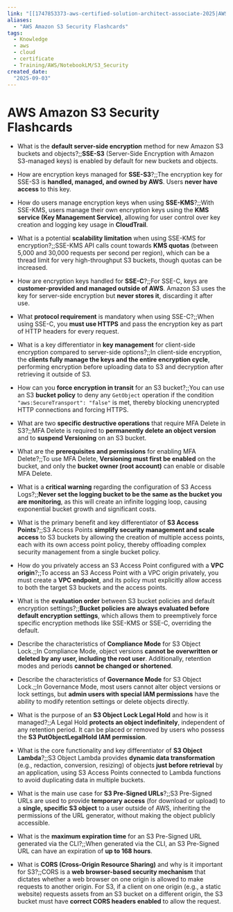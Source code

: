 ```yaml
---
link: "[[1747853373-aws-certified-solution-architect-associate-2025|AWS Certified Solution Architect Associate 2025]]"
aliases: 
  - "AWS Amazon S3 Security Flashcards"
tags:
  - Knowledge
  - aws
  - cloud
  - certificate
  - Training/AWS/NotebookLM/S3_Security
created_date:
  "2025-09-03"
---
```

# AWS Amazon S3 Security Flashcards
- What is the **default server-side encryption** method for new Amazon S3 buckets and objects?;;**SSE-S3** (Server-Side Encryption with Amazon S3-managed keys) is enabled by default for new buckets and objects.
<!--SR:!2025-11-07,46,290-->
- How are encryption keys managed for **SSE-S3**?;;The encryption key for SSE-S3 is **handled, managed, and owned by AWS**. Users **never have access** to this key.
<!--SR:!2025-11-29,65,310-->
- How do users manage encryption keys when using **SSE-KMS**?;;With SSE-KMS, users manage their own encryption keys using the **KMS service (Key Management Service)**, allowing for user control over key creation and logging key usage in **CloudTrail**.
<!--SR:!2025-10-14,26,270-->
- What is a potential **scalability limitation** when using SSE-KMS for encryption?;;SSE-KMS API calls count towards **KMS quotas** (between 5,000 and 30,000 requests per second per region), which can be a thread limit for very high-throughput S3 buckets, though quotas can be increased.
<!--SR:!2025-10-20,25,275-->
- How are encryption keys handled for **SSE-C**?;;For SSE-C, keys are **customer-provided and managed outside of AWS**. Amazon S3 uses the key for server-side encryption but **never stores it**, discarding it after use.
<!--SR:!2025-11-14,45,290-->
- What **protocol requirement** is mandatory when using SSE-C?;;When using SSE-C, you **must use HTTPS** and pass the encryption key as part of HTTP headers for every request.
<!--SR:!2025-11-19,57,310-->
- What is a key differentiator in **key management** for client-side encryption compared to server-side options?;;In client-side encryption, the **clients fully manage the keys and the entire encryption cycle**, performing encryption before uploading data to S3 and decryption after retrieving it outside of S3.
<!--SR:!2025-11-30,66,310-->
- How can you **force encryption in transit** for an S3 bucket?;;You can use an S3 **bucket policy** to deny any `GetObject` operation if the condition `"aws:SecureTransport": "false"` is met, thereby blocking unencrypted HTTP connections and forcing HTTPS.
<!--SR:!2025-10-27,35,270-->
- What are two **specific destructive operations** that require MFA Delete in S3?;;MFA Delete is required to **permanently delete an object version** and to **suspend Versioning** on an S3 bucket.
<!--SR:!2025-10-20,32,270-->
- What are the **prerequisites and permissions** for enabling MFA Delete?;;To use MFA Delete, **Versioning must first be enabled** on the bucket, and only the **bucket owner (root account)** can enable or disable MFA Delete.
<!--SR:!2025-10-14,26,270-->
- What is a **critical warning** regarding the configuration of S3 Access Logs?;;**Never set the logging bucket to be the same as the bucket you are monitoring**, as this will create an infinite logging loop, causing exponential bucket growth and significant costs.
<!--SR:!2025-11-02,40,270-->
- What is the primary benefit and key differentiator of **S3 Access Points**?;;S3 Access Points **simplify security management and scale access** to S3 buckets by allowing the creation of multiple access points, each with its own access point policy, thereby offloading complex security management from a single bucket policy.
<!--SR:!2025-10-07,19,250-->
- How do you privately access an S3 Access Point configured with a **VPC origin**?;;To access an S3 Access Point with a VPC origin privately, you must create a **VPC endpoint**, and its policy must explicitly allow access to both the target S3 buckets and the access points.
<!--SR:!2025-10-25,29,250-->
- What is the **evaluation order** between S3 bucket policies and default encryption settings?;;**Bucket policies are always evaluated before default encryption settings**, which allows them to preemptively force specific encryption methods like SSE-KMS or SSE-C, overriding the default.
<!--SR:!2025-11-03,42,290-->
- Describe the characteristics of **Compliance Mode** for S3 Object Lock.;;In Compliance Mode, object versions **cannot be overwritten or deleted by any user, including the root user**. Additionally, retention modes and periods **cannot be changed or shortened**.
<!--SR:!2025-10-05,17,250-->
- Describe the characteristics of **Governance Mode** for S3 Object Lock.;;In Governance Mode, most users cannot alter object versions or lock settings, but **admin users with special IAM permissions** have the ability to modify retention settings or delete objects directly.
<!--SR:!2025-11-08,39,250-->
- What is the purpose of an **S3 Object Lock Legal Hold** and how is it managed?;;A Legal Hold **protects an object indefinitely**, independent of any retention period. It can be placed or removed by users who possess the **S3 PutObjectLegalHold** **IAM permission**.
<!--SR:!2025-11-08,47,290-->
- What is the core functionality and key differentiator of **S3 Object Lambda**?;;S3 Object Lambda provides **dynamic data transformation** (e.g., redaction, conversion, resizing) of objects **just before retrieval** by an application, using S3 Access Points connected to Lambda functions to avoid duplicating data in multiple buckets.
<!--SR:!2025-10-02,8,270-->
- What is the main use case for **S3 Pre-Signed URLs**?;;S3 Pre-Signed URLs are used to provide **temporary access** (for download or upload) to a **single, specific S3 object** to a user outside of AWS, inheriting the permissions of the URL generator, without making the object publicly accessible.
<!--SR:!2025-11-26,63,310-->
- What is the **maximum expiration time** for an S3 Pre-Signed URL generated via the CLI?;;When generated via the CLI, an S3 Pre-Signed URL can have an expiration of **up to 168 hours**.
<!--SR:!2025-11-05,44,290-->
- What is **CORS (Cross-Origin Resource Sharing)** and why is it important for S3?;;CORS is a **web browser-based security mechanism** that dictates whether a web browser on one origin is allowed to make requests to another origin. For S3, if a client on one origin (e.g., a static website) requests assets from an S3 bucket on a different origin, the S3 bucket must have **correct CORS headers enabled** to allow the request.
<!--SR:!2025-11-06,45,290-->








